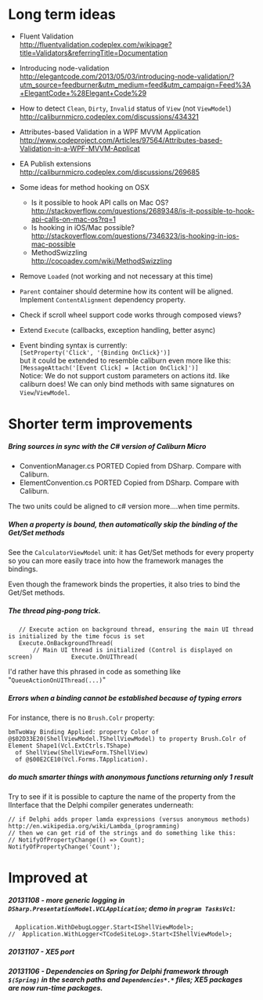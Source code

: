 # Long term ideas

- Fluent Validation  
  <http://fluentvalidation.codeplex.com/wikipage?title=Validators&referringTitle=Documentation>

- Introducing node-validation  
  <http://elegantcode.com/2013/05/03/introducing-node-validation/?utm_source=feedburner&utm_medium=feed&utm_campaign=Feed%3A+ElegantCode+%28Elegant+Code%29>

- How to detect `Clean`, `Dirty`, `Invalid` status of `View` (not `ViewModel`)  
  <http://caliburnmicro.codeplex.com/discussions/434321>

- Attributes-based Validation in a WPF MVVM Application  
  <http://www.codeproject.com/Articles/97564/Attributes-based-Validation-in-a-WPF-MVVM-Applicat>

- EA Publish extensions  
  <http://caliburnmicro.codeplex.com/discussions/269685>

- Some ideas for method hooking on OSX

  -  Is it possible to hook API calls on Mac OS?  
    <http://stackoverflow.com/questions/2689348/is-it-possible-to-hook-api-calls-on-mac-os?rq=1>
  - Is hooking in iOS/Mac possible?  
    <http://stackoverflow.com/questions/7346323/is-hooking-in-ios-mac-possible>
  - MethodSwizzling  
    <http://cocoadev.com/wiki/MethodSwizzling>

- Remove `Loaded` (not working and not necessary at this time)

- `Parent` container should determine how its content will be aligned. Implement `ContentAlignment` dependency property.

- Check if scroll wheel support code works through composed views?

- Extend `Execute` (callbacks, exception handling, better async)

- Event binding syntax is currently:  
`[SetProperty('Click', '{Binding OnClick}')]`  
but it could be extended to resemble caliburn even more like this:  
`[MessageAttach('[Event Click] = [Action OnClick]')]`  
Notice: We do not support custom parameters on actions itd. like caliburn does! We can only bind methods with same signatures on `View`/`ViewModel`.

# Shorter term improvements

##### Bring sources in sync with the C# version of Caliburn Micro

- ConventionManager.cs PORTED Copied from DSharp. Compare with Caliburn.
- ElementConvention.cs PORTED Copied from DSharp. Compare with Caliburn.

The two units could be aligned to c# version more....when time permits.

##### When a property is bound, then automatically skip the binding of the Get/Set methods

See the `CalculatorViewModel` unit: it has Get/Set methods for every property so you can more easily trace into how the framework manages the bindings.

Even though the framework binds the properties, it also tries to bind the Get/Set methods.

##### The thread ping-pong trick.

       // Execute action on background thread, ensuring the main UI thread is initialized by the time focus is set
       Execute.OnBackgroundThread(
           // Main UI thread is initialized (Control is displayed on screen)           Execute.OnUIThread(

I'd rather have this phrased in code as something like "`QueueActionOnUIThread(...)`"

##### Errors when a binding cannot be established because of typing errors

For instance, there is no `Brush.Colr` property:

    bmTwoWay Binding Applied: property Color of @$02D33E20(ShellViewModel.TShellViewModel) to property Brush.Colr of Element Shape1(Vcl.ExtCtrls.TShape)
      of ShellView(ShellViewForm.TShellView)
      of @$00E2CE10(Vcl.Forms.TApplication).

##### do much smarter things with anonymous functions returning only 1 result

Try to see if it is possible to capture the name of the property from the IInterface that the Delphi compiler generates underneath:

    // if Delphi adds proper lamda expressions (versus anonymous methods) http://en.wikipedia.org/wiki/Lambda_(programming)
    // then we can get rid of the strings and do something like this:
    // NotifyOfPropertyChange(() => Count);
    NotifyOfPropertyChange('Count');

# Improved at

##### 20131108 - more generic logging in `DSharp.PresentationModel.VCLApplication`; demo in `program TasksVcl`:  

      Application.WithDebugLogger.Start<IShellViewModel>;
    //  Application.WithLogger<TCodeSiteLog>.Start<IShellViewModel>;
    
##### 20131107 - XE5 port

##### 20131106 - Dependencies on Spring for Delphi framework through `$(Spring)` in the search paths and `Dependencies*.*` files; XE5 packages are now run-time packages.
